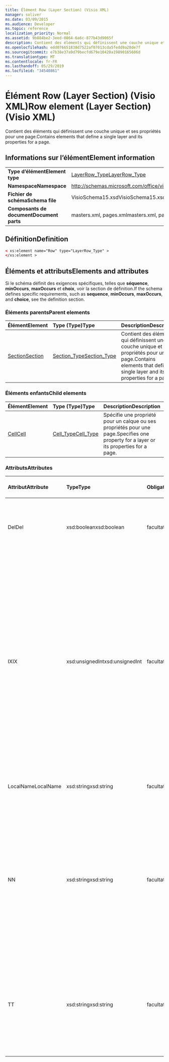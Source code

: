 ```yaml
---
title: Élément Row (Layer Section) (Visio XML)
manager: soliver
ms.date: 03/09/2015
ms.audience: Developer
ms.topic: reference
localization_priority: Normal
ms.assetid: 9b884be2-3eed-0864-6a6c-877b43d9065f
description: Contient des éléments qui définissent une couche unique et ses propriétés pour une page.
ms.openlocfilehash: edd076651838d7522af07013cda5fedd9a28de7f
ms.sourcegitcommit: e7b38e37a9d79becfd679e10420a19890165606d
ms.translationtype: MT
ms.contentlocale: fr-FR
ms.lasthandoff: 05/29/2019
ms.locfileid: "34540861"
---
```

# <a name="row-element-layer-section-visio-xml"></a><span data-ttu-id="11c72-103">Élément Row (Layer Section) (Visio XML)</span><span class="sxs-lookup"><span data-stu-id="11c72-103">Row element (Layer Section) (Visio XML)</span></span>

<span data-ttu-id="11c72-104">Contient des éléments qui définissent une couche unique et ses propriétés pour une page.</span><span class="sxs-lookup"><span data-stu-id="11c72-104">Contains elements that define a single layer and its properties for a page.</span></span>
  
## <a name="element-information"></a><span data-ttu-id="11c72-105">Informations sur l’élément</span><span class="sxs-lookup"><span data-stu-id="11c72-105">Element information</span></span>

|||
|:-----|:-----|
|<span data-ttu-id="11c72-106">**Type d’élément**</span><span class="sxs-lookup"><span data-stu-id="11c72-106">**Element type**</span></span> <br/> |[<span data-ttu-id="11c72-107">LayerRow_Type</span><span class="sxs-lookup"><span data-stu-id="11c72-107">LayerRow_Type</span></span>](layerrow_type-complextypevisio-xml.md) <br/> |
|<span data-ttu-id="11c72-108">**Namespace**</span><span class="sxs-lookup"><span data-stu-id="11c72-108">**Namespace**</span></span> <br/> |http://schemas.microsoft.com/office/visio/2012/main  <br/> |
|<span data-ttu-id="11c72-109">**Fichier de schéma**</span><span class="sxs-lookup"><span data-stu-id="11c72-109">**Schema file**</span></span> <br/> |<span data-ttu-id="11c72-110">VisioSchema15.xsd</span><span class="sxs-lookup"><span data-stu-id="11c72-110">VisioSchema15.xsd</span></span>  <br/> |
|<span data-ttu-id="11c72-111">**Composants de document**</span><span class="sxs-lookup"><span data-stu-id="11c72-111">**Document parts**</span></span> <br/> |<span data-ttu-id="11c72-112">masters.xml, pages.xml</span><span class="sxs-lookup"><span data-stu-id="11c72-112">masters.xml, pages.xml</span></span>  <br/> |
   
## <a name="definition"></a><span data-ttu-id="11c72-113">Définition</span><span class="sxs-lookup"><span data-stu-id="11c72-113">Definition</span></span>

```XML
< xs:element name="Row" type="LayerRow_Type" >
</xs:element >
```

## <a name="elements-and-attributes"></a><span data-ttu-id="11c72-114">Éléments et attributs</span><span class="sxs-lookup"><span data-stu-id="11c72-114">Elements and attributes</span></span>

<span data-ttu-id="11c72-115">Si le schéma définit des exigences spécifiques, telles que **séquence**, **minOccurs**, **maxOccurs** et **choix**, voir la section de définition.</span><span class="sxs-lookup"><span data-stu-id="11c72-115">If the schema defines specific requirements, such as **sequence**, **minOccurs**, **maxOccurs**, and **choice**, see the definition section.</span></span> 
  
### <a name="parent-elements"></a><span data-ttu-id="11c72-116">Éléments parents</span><span class="sxs-lookup"><span data-stu-id="11c72-116">Parent elements</span></span>

|<span data-ttu-id="11c72-117">**Élément**</span><span class="sxs-lookup"><span data-stu-id="11c72-117">**Element**</span></span>|<span data-ttu-id="11c72-118">**Type (Type)**</span><span class="sxs-lookup"><span data-stu-id="11c72-118">**Type**</span></span>|<span data-ttu-id="11c72-119">**Description**</span><span class="sxs-lookup"><span data-stu-id="11c72-119">**Description**</span></span>|
|:-----|:-----|:-----|
|[<span data-ttu-id="11c72-120">Section</span><span class="sxs-lookup"><span data-stu-id="11c72-120">Section</span></span>](section-element-sheet_type-complextypevisio-xml.md) <br/> |[<span data-ttu-id="11c72-121">Section_Type</span><span class="sxs-lookup"><span data-stu-id="11c72-121">Section_Type</span></span>](section_type-complextypevisio-xml.md) <br/> |<span data-ttu-id="11c72-122">Contient des éléments qui définissent une couche unique et ses propriétés pour une page.</span><span class="sxs-lookup"><span data-stu-id="11c72-122">Contains elements that define a single layer and its properties for a page.</span></span>  <br/> |
   
### <a name="child-elements"></a><span data-ttu-id="11c72-123">Éléments enfants</span><span class="sxs-lookup"><span data-stu-id="11c72-123">Child elements</span></span>

|<span data-ttu-id="11c72-124">**Élément**</span><span class="sxs-lookup"><span data-stu-id="11c72-124">**Element**</span></span>|<span data-ttu-id="11c72-125">**Type (Type)**</span><span class="sxs-lookup"><span data-stu-id="11c72-125">**Type**</span></span>|<span data-ttu-id="11c72-126">**Description**</span><span class="sxs-lookup"><span data-stu-id="11c72-126">**Description**</span></span>|
|:-----|:-----|:-----|
|[<span data-ttu-id="11c72-127">Cell</span><span class="sxs-lookup"><span data-stu-id="11c72-127">Cell</span></span>](cell-element-layer-sectionvisio-xml.md) <br/> |[<span data-ttu-id="11c72-128">Cell_Type</span><span class="sxs-lookup"><span data-stu-id="11c72-128">Cell_Type</span></span>](cell_type-complextypevisio-xml.md) <br/> |<span data-ttu-id="11c72-129">Spécifie une propriété pour un calque ou ses propriétés pour une page.</span><span class="sxs-lookup"><span data-stu-id="11c72-129">Specifies one property for a layer or its properties for a page.</span></span>  <br/> |
   
### <a name="attributes"></a><span data-ttu-id="11c72-130">Attributs</span><span class="sxs-lookup"><span data-stu-id="11c72-130">Attributes</span></span>

|<span data-ttu-id="11c72-131">**Attribut**</span><span class="sxs-lookup"><span data-stu-id="11c72-131">**Attribute**</span></span>|<span data-ttu-id="11c72-132">**Type**</span><span class="sxs-lookup"><span data-stu-id="11c72-132">**Type**</span></span>|<span data-ttu-id="11c72-133">**Obligatoire**</span><span class="sxs-lookup"><span data-stu-id="11c72-133">**Required**</span></span>|<span data-ttu-id="11c72-134">**Description**</span><span class="sxs-lookup"><span data-stu-id="11c72-134">**Description**</span></span>|<span data-ttu-id="11c72-135">**Valeurs possibles**</span><span class="sxs-lookup"><span data-stu-id="11c72-135">**Possible values**</span></span>|
|:-----|:-----|:-----|:-----|:-----|
|<span data-ttu-id="11c72-136">Del</span><span class="sxs-lookup"><span data-stu-id="11c72-136">Del</span></span>  <br/> |<span data-ttu-id="11c72-137">xsd:boolean</span><span class="sxs-lookup"><span data-stu-id="11c72-137">xsd:boolean</span></span>  <br/> |<span data-ttu-id="11c72-138">facultatif</span><span class="sxs-lookup"><span data-stu-id="11c72-138">optional</span></span>  <br/> |<span data-ttu-id="11c72-139">Spécifie si une ligne qui aurait été héritée d’une forme de maître a été supprimée.</span><span class="sxs-lookup"><span data-stu-id="11c72-139">Specifies whether a row that would otherwise be inherited from a master shape has been deleted.</span></span>  <br/> |<span data-ttu-id="11c72-140">Valeurs du type xsd:boolean.</span><span class="sxs-lookup"><span data-stu-id="11c72-140">Values of the xsd:boolean type.</span></span>  <br/> |
|<span data-ttu-id="11c72-141">IX</span><span class="sxs-lookup"><span data-stu-id="11c72-141">IX</span></span>  <br/> |<span data-ttu-id="11c72-142">xsd:unsignedInt</span><span class="sxs-lookup"><span data-stu-id="11c72-142">xsd:unsignedInt</span></span>  <br/> |<span data-ttu-id="11c72-143">facultatif</span><span class="sxs-lookup"><span data-stu-id="11c72-143">optional</span></span>  <br/> |<span data-ttu-id="11c72-144">Spécifie l’identificateur à base un de la ligne.</span><span class="sxs-lookup"><span data-stu-id="11c72-144">Specifies the one-based identifier for the row.</span></span> <span data-ttu-id="11c72-145">Il doit être non unique et supérieur aux autres identificateurs de la même section. L’attribut IX est utilisé uniquement pour les sections Character, Connection, Field, FillGradient, Geometry, Layer, LineGradient, Paragraph, Reviewer, Scratch et Tabs.</span><span class="sxs-lookup"><span data-stu-id="11c72-145">It should be unqiue and greater than other identifiers in the same section.The IX attribute is only used for the Character, Connection, Field, FillGradient, Geometry, Layer, LineGradient, Paragraph, Reviewer, Scratch, and Tabs sections.</span></span> <span data-ttu-id="11c72-146">Une ligne ne peut avoir qu’un des attributs IX ou N.</span><span class="sxs-lookup"><span data-stu-id="11c72-146">A row can only have one of the IX or N attributes.</span></span>  <br/> |<span data-ttu-id="11c72-147">Valeurs du type xsd:unsignedInt.</span><span class="sxs-lookup"><span data-stu-id="11c72-147">Values of the xsd:unsignedInt type.</span></span>  <br/> |
|<span data-ttu-id="11c72-148">LocalName</span><span class="sxs-lookup"><span data-stu-id="11c72-148">LocalName</span></span>  <br/> |<span data-ttu-id="11c72-149">xsd:string</span><span class="sxs-lookup"><span data-stu-id="11c72-149">xsd:string</span></span>  <br/> |<span data-ttu-id="11c72-150">facultatif</span><span class="sxs-lookup"><span data-stu-id="11c72-150">optional</span></span>  <br/> |<span data-ttu-id="11c72-151">Spécifie le nom unique dépendant de la langue de la ligne.</span><span class="sxs-lookup"><span data-stu-id="11c72-151">Specifies the unique language-dependent name of the row.</span></span>  <br/> |<span data-ttu-id="11c72-152">Valeurs du type xsd:string.</span><span class="sxs-lookup"><span data-stu-id="11c72-152">Values of the xsd:string type.</span></span>  <br/> |
|<span data-ttu-id="11c72-153">N</span><span class="sxs-lookup"><span data-stu-id="11c72-153">N</span></span>  <br/> |<span data-ttu-id="11c72-154">xsd:string</span><span class="sxs-lookup"><span data-stu-id="11c72-154">xsd:string</span></span>  <br/> |<span data-ttu-id="11c72-155">facultatif</span><span class="sxs-lookup"><span data-stu-id="11c72-155">optional</span></span>  <br/> |<span data-ttu-id="11c72-156">Spécifie le nom unique indépendant de la langue de la ligne. L’attribut N est utilisé uniquement pour les sections User, Property, Actions, Control, Connection, Hyperlink et ActionTag.</span><span class="sxs-lookup"><span data-stu-id="11c72-156">Specifies the unique language-independent name of the row.The N attribute is only used for the User, Property, Actions, Control, Connection, Hyperlink, and ActionTag sections.</span></span> <span data-ttu-id="11c72-157">Une ligne ne peut avoir qu’un des attributs IX ou N.</span><span class="sxs-lookup"><span data-stu-id="11c72-157">A row can only have one of the IX or N attributes.</span></span>  <br/> |<span data-ttu-id="11c72-158">Valeurs du type xsd:string.</span><span class="sxs-lookup"><span data-stu-id="11c72-158">Values of the xsd:string type.</span></span>  <br/> |
|<span data-ttu-id="11c72-159">T</span><span class="sxs-lookup"><span data-stu-id="11c72-159">T</span></span>  <br/> |<span data-ttu-id="11c72-160">xsd:string</span><span class="sxs-lookup"><span data-stu-id="11c72-160">xsd:string</span></span>  <br/> |<span data-ttu-id="11c72-161">facultatif</span><span class="sxs-lookup"><span data-stu-id="11c72-161">optional</span></span>  <br/> |<span data-ttu-id="11c72-162">Spécifie le type du chemin géométrique représenté par la ligne et utilisé dans la visualisation de géométrie.</span><span class="sxs-lookup"><span data-stu-id="11c72-162">Specifies the type of the geometric path represented by the row and used in geometry visualization.</span></span> <span data-ttu-id="11c72-163">L’attribut T est utilisé uniquement pour la section Geometry.</span><span class="sxs-lookup"><span data-stu-id="11c72-163">The T attribute is only used for the Geometry section.</span></span>  <br/> |<span data-ttu-id="11c72-164">Valeurs du type xsd:string.</span><span class="sxs-lookup"><span data-stu-id="11c72-164">Values of the xsd:string type.</span></span>  <br/> |
   

